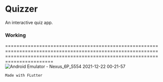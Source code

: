 # Quizzer

An interactive quiz app.

### Working
===================================================================================================================================================================================
![Android Emulator - Nexus_6P_5554 2021-12-22 00-21-57](https://user-images.githubusercontent.com/81910954/146983316-b5e762a6-c3d8-49c6-b74d-88d867953d2d.gif)

`Made with FLutter`
